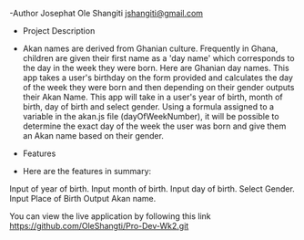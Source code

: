 -Author
Josephat Ole Shangiti
jshangiti@gmail.com

- Project Description

- Akan names are derived from Ghanian culture. Frequently in Ghana, children are given their first name as a 'day name' which corresponds to the day in the week they were born. Here are Ghanian day names. This app takes a user's birthday on the form provided and calculates the day of the week they were born and then depending on their gender outputs their Akan Name. This app will take in a user's year of birth, month of birth, day of birth and select gender. Using a formula assigned to a variable in the akan.js file (dayOfWeekNumber), it will be possible to determine the exact day of the week the user was born and give them an Akan name based on their gender.

- Features
- Here are the features in summary:

Input of year of birth.
Input month of birth.
Input day of birth.
Select Gender.
Input Place of Birth
Output Akan name.

You can view the live application by following this link <https://github.com/OleShangti/Pro-Dev-Wk2.git>
